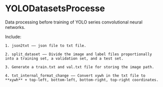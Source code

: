 # YOLODatasetsProcesse

Data processing before training of YOLO series convolutional neural networks. 

Include: 

    1. json2txt —— json file to txt file.

    2. split_dataset —— Divide the image and label files proportionally into a training set, a validation set, and a test set.

    3. Generate a train.txt and val.txt file for storing the image path.

    4. txt_internal_format_change —— Convert xywh in the txt file to **xywh** + top-left, bottom-left, bottom-right, top-right coordinates.
